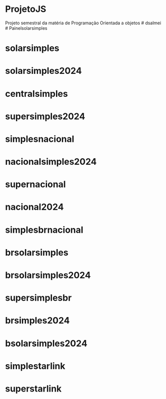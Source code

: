 # ProjetoJS
Projeto semestral da matéria de Programação Orientada a objetos
#   d s a l m e i  
 # Painelsolarsimples
# solarsimples
# solarsimples2024
# centralsimples
# supersimples2024
# simplesnacional
# nacionalsimples2024
# supernacional
# nacional2024
# simplesbrnacional
# brsolarsimples
# brsolarsimples2024
# supersimplesbr
# brsimples2024
# bsolarsimples2024
# simplestarlink
# superstarlink
